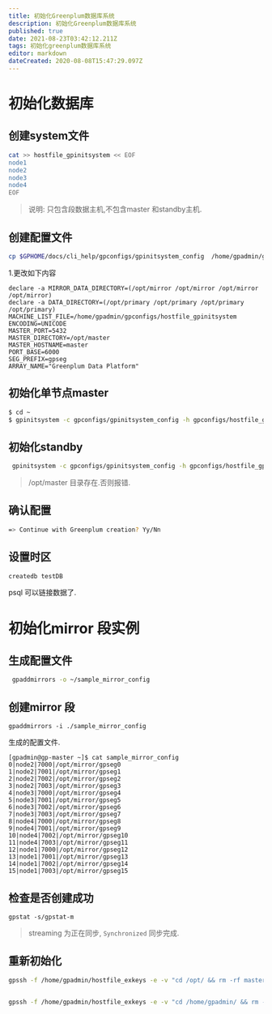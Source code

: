 ```yaml
---
title: 初始化Greenplum数据库系统
description: 初始化Greenplum数据库系统
published: true
date: 2021-08-23T03:42:12.211Z
tags: 初始化greenplum数据库系统
editor: markdown
dateCreated: 2020-08-08T15:47:29.097Z
---
```


# 初始化数据库
## 创建system文件
```bash
cat >> hostfile_gpinitsystem << EOF
node1
node2
node3
node4
EOF
```
> 说明: 只包含段数据主机,不包含master 和standby主机.

## 创建配置文件
```bash
cp $GPHOME/docs/cli_help/gpconfigs/gpinitsystem_config  /home/gpadmin/gpconfigs/gpinitsystem_config
```
1.更改如下内容
```
declare -a MIRROR_DATA_DIRECTORY=(/opt/mirror /opt/mirror /opt/mirror /opt/mirror)
declare -a DATA_DIRECTORY=(/opt/primary /opt/primary /opt/primary /opt/primary)
MACHINE_LIST_FILE=/home/gpadmin/gpconfigs/hostfile_gpinitsystem
ENCODING=UNICODE
MASTER_PORT=5432
MASTER_DIRECTORY=/opt/master
MASTER_HOSTNAME=master
PORT_BASE=6000
SEG_PREFIX=gpseg
ARRAY_NAME="Greenplum Data Platform"
```

## 初始化单节点master
```bash
$ cd ~
$ gpinitsystem -c gpconfigs/gpinitsystem_config -h gpconfigs/hostfile_gpinitsystem
```
## 初始化standby 
```bash
 gpinitsystem -c gpconfigs/gpinitsystem_config -h gpconfigs/hostfile_gpinitsystem   -s standby  
```
> /opt/master 目录存在.否则报错.

## 确认配置
```bash
=> Continue with Greenplum creation? Yy/Nn
```

## 设置时区

```bash
createdb testDB
```
psql 可以链接数据了.

# 初始化mirror 段实例
## 生成配置文件
```bash
 gpaddmirrors -o ~/sample_mirror_config
 ```
 ## 创建mirror 段
 ```
 gpaddmirrors -i ./sample_mirror_config
 ```
 生成的配置文件.
 ```
 [gpadmin@gp-master ~]$ cat sample_mirror_config 
0|node2|7000|/opt/mirror/gpseg0
1|node2|7001|/opt/mirror/gpseg1
2|node2|7002|/opt/mirror/gpseg2
3|node2|7003|/opt/mirror/gpseg3
4|node3|7000|/opt/mirror/gpseg4
5|node3|7001|/opt/mirror/gpseg5
6|node3|7002|/opt/mirror/gpseg6
7|node3|7003|/opt/mirror/gpseg7
8|node4|7000|/opt/mirror/gpseg8
9|node4|7001|/opt/mirror/gpseg9
10|node4|7002|/opt/mirror/gpseg10
11|node4|7003|/opt/mirror/gpseg11
12|node1|7000|/opt/mirror/gpseg12
13|node1|7001|/opt/mirror/gpseg13
14|node1|7002|/opt/mirror/gpseg14
15|node1|7003|/opt/mirror/gpseg15
```
 
 ## 检查是否创建成功
 
 ```
 gpstat -s/gpstat-m
 ```
 > streaming 为正在同步, `Synchronized` 同步完成.
## 重新初始化
```bash
gpssh -f /home/gpadmin/hostfile_exkeys -e -v "cd /opt/ && rm -rf master/ && sudo rm -rf primary/ && sudo rm -rf mirror/ "


gpssh -f /home/gpadmin/hostfile_exkeys -e -v "cd /home/gpadmin/ && rm -rf gpAdminLogs/"
```


